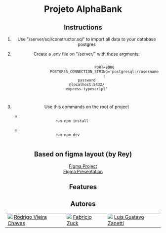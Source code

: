<h1 align="center"> Projeto AlphaBank </h1>
<section align="center">
    <h2>Instructions</h2>
    <ol>
        <li>
            <p>Use "/server/sql/constructor.sql" to import all data to your database postgres</p>
        </li>
        <li>
            <p>Create a <span color="red">.env<span> file on "/server/" with these argments:</p>
            <code>
                PORT=8000
                POSTGRES_CONNECTION_STRING='postgresql://username
                :<div color="red">password</div>@localhost:5432/<div color="green">express-typescript'</div>
            </code>
        </li>
        <li>
            <p>Use this commands on the root of project</p>
            <ul align="left">
                <li><code>
                run npm install
                </code></li>
                <li><code>
                run npm dev
                </code></li>
            </ul>
        </li>
    </ol>
</section>
<section align="center">
    <h2>Based on figma layout (by Rey)</h2>
    <a href="https://www.figma.com/file/2Ll2FtXbzRcW2TsZbcTzZp/Bunker?node-id=4%3A15">Figma Project</a>
    <br>
    <a href="https://www.figma.com/proto/2Ll2FtXbzRcW2TsZbcTzZp/Bunker?page-id=4%3A15&node-id=7%3A155&viewport=355%2C526%2C0.08&scaling=min-zoom&starting-point-node-id=7%3A155&show-proto-sidebar=1">Figma Presentation</a>
</section>
<section align="center">
    <h2>Features</h2>
    <ol>
    </ol>
</section>
<section align="center">
    <h2>Autores</h2>
    <table>
        <tr>
            <td>
                <img src="https://avatars.githubusercontent.com/u/91415563?v=4" />
                <a href="https://github.com/Rodrigo-Vieira-Chaves">Rodrigo Vieira Chaves</a>
            </td>
            <td>
                <img src="https://avatars.githubusercontent.com/u/91493002?v=4" />
                <a href="https://github.com/SkyvengerLL">Fabrício Zuck</a>
            </td>
            <td>
                <img src="https://avatars.githubusercontent.com/u/49000286?v=4" />
                <a href="https://github.com/LuisGustavoCZP">Luis Gustavo Zanetti</a>
            </td>
        </tr>
    </table>
</section>
 
